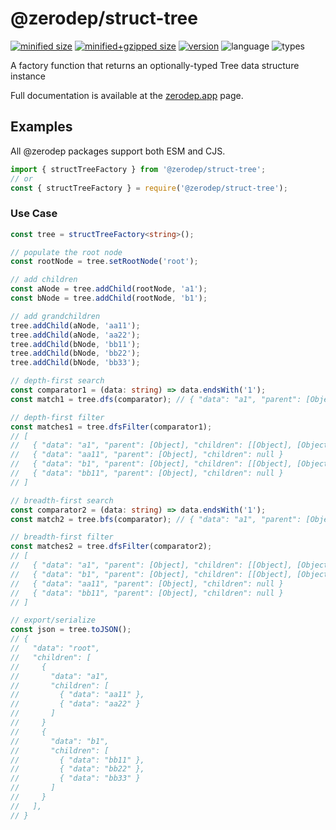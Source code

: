 # @zerodep/struct-tree

[![minified size](https://img.shields.io/bundlephobia/min/@zerodep/struct-tree?style=flat-square&color=blue)](https://bundlephobia.com/package/@zerodep/struct-tree)
[![minified+gzipped size](https://img.shields.io/bundlephobia/minzip/@zerodep/struct-tree?style=flat-square&color=blue)](https://bundlephobia.com/package/@zerodep/struct-tree)
[![version](https://img.shields.io/npm/v/@zerodep/struct-tree?style=flat-square&color=blue)](https://www.npmjs.com/package/@zerodep/struct-tree)
![language](https://img.shields.io/badge/typescript-100%25-blue?style=flat-square)
![types](https://img.shields.io/badge/types-included-blue?style=flat-square)

A factory function that returns an optionally-typed Tree data structure instance

Full documentation is available at the [zerodep.app](http://zerodep.app/to/string) page.

## Examples

All @zerodep packages support both ESM and CJS.

```javascript
import { structTreeFactory } from '@zerodep/struct-tree';
// or
const { structTreeFactory } = require('@zerodep/struct-tree');
```

### Use Case

```typescript
const tree = structTreeFactory<string>();

// populate the root node
const rootNode = tree.setRootNode('root');

// add children
const aNode = tree.addChild(rootNode, 'a1');
const bNode = tree.addChild(rootNode, 'b1');

// add grandchildren
tree.addChild(aNode, 'aa11');
tree.addChild(aNode, 'aa22');
tree.addChild(bNode, 'bb11');
tree.addChild(bNode, 'bb22');
tree.addChild(bNode, 'bb33');

// depth-first search
const comparator1 = (data: string) => data.endsWith('1');
const match1 = tree.dfs(comparator); // { "data": "a1", "parent": [Object], "children": null }

// depth-first filter
const matches1 = tree.dfsFilter(comparator1);
// [
//   { "data": "a1", "parent": [Object], "children": [[Object], [Object]] }
//   { "data": "aa11", "parent": [Object], "children": null }
//   { "data": "b1", "parent": [Object], "children": [[Object], [Object], [Object]] }
//   { "data": "bb11", "parent": [Object], "children": null }
// ]

// breadth-first search
const comparator2 = (data: string) => data.endsWith('1');
const match2 = tree.bfs(comparator); // { "data": "a1", "parent": [Object], "children": null }

// breadth-first filter
const matches2 = tree.dfsFilter(comparator2);
// [
//   { "data": "a1", "parent": [Object], "children": [[Object], [Object]] }
//   { "data": "b1", "parent": [Object], "children": [[Object], [Object], [Object]] }
//   { "data": "aa11", "parent": [Object], "children": null }
//   { "data": "bb11", "parent": [Object], "children": null }
// ]

// export/serialize
const json = tree.toJSON();
// {
//   "data": "root",
//   "children": [
//     {
//       "data": "a1",
//       "children": [
//         { "data": "aa11" },
//         { "data": "aa22" }
//       ]
//     }
//     {
//       "data": "b1",
//       "children": [
//         { "data": "bb11" },
//         { "data": "bb22" },
//         { "data": "bb33" }
//       ]
//     }
//   ],
// }
```
